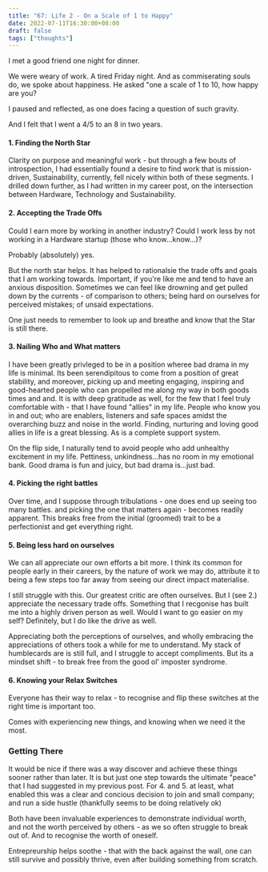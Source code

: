 ```yaml
---
title: "67: Life 2 - On a Scale of 1 to Happy"
date: 2022-07-11T16:30:00+08:00
draft: false
tags: ["thoughts"]
---
```


I met a good friend one night for dinner.

We were weary of work. A tired Friday night. And as commiserating souls do, we spoke about happiness. He asked "one a scale of 1 to 10, how happy are you?

I paused and reflected, as one does facing a question of such gravity. 

And I felt that I went a 4/5 to an 8 in two years. 

#### 1. Finding the North Star

Clarity on purpose and meaningful work - but through a few bouts of introspection, I had essentially found a desire to find work that is mission-driven, 
Sustainability, currently, fell nicely within both of these segments. I drilled down further, as I had written in my career post, on the intersection between Hardware, Technology and Sustainability. 

#### 2. Accepting the Trade Offs

Could I earn more by working in another industry? Could I work less by not working in a Hardware startup (those who know...know...)?

Probably (absolutely) yes.

But the north star helps. It has helped to rationalsie the trade offs and goals that I am working towards. Important, if you're like me and tend to have an anxious disposition. Sometimes we can feel like drowning and get pulled down by the currents - of comparison to others; being hard on ourselves for perceived mistakes; of unsaid expectations. 

One just needs to remember to look up and breathe and know that the Star is still there. 

#### 3. Nailing Who and What matters
I have been greatly privleged to be in a position wheree bad drama in my life is minimal. Its been serendipitous to come from a position of great stability, and moreover, picking up and meeting engaging, inspiring and good-hearted people who can propelled me along my way in both goods times and and. It is with deep gratitude as well, for the few that I feel truly comfortable with - that I have found "allies" in my life. People who know you in and out; who are enablers, listeners and safe spaces amidst the overarching buzz and noise in the world. Finding, nurturing and loving good allies in life is a great blessing. As is a complete support system.  

On the flip side, I naturally tend to avoid people who add unhealthy excitement in my life. Pettiness, unkindness...has no room in my emotional bank. Good drama is fun and juicy, but bad drama is...just bad. 

#### 4. Picking the right battles

Over time, and I suppose through tribulations - one does end up seeing too many battles. and picking the one that matters again - becomes readily apparent.
This breaks free from the initial (groomed) trait to be a perfectionist and get everything right.

#### 5. Being less hard on ourselves
We can all appreciate our own efforts a bit more. I think its common for people early in their careers, by the nature of work we may do, attribute it to being a few steps too far away from seeing our direct impact materialise. 

I still struggle with this. Our greatest critic are often ourselves. But I (see 2.) appreciate the necessary trade offs. Something that I recgonise has built me into a highly driven person as well. Would I want to go easier on my self? Definitely, but I do like the drive as well.

Appreciating both the perceptions of ourselves, and wholly embracing the appreciations of others took a while for me to understand. My stack of humblecards are is still full, and I struggle to accept compliments. But its a mindset shift - to break free from the good ol' imposter syndrome. 

#### 6. Knowing your Relax Switches
Everyone has their way to relax - to recognise and flip these switches at the right time is important too. 

Comes with experiencing new things, and knowing when we need it the most.

### Getting There
It would be nice if there was a way discover and achieve these things sooner rather than later. It is but just one step towards the ultimate "peace" that I had suggested in my previous post. For 4. and 5. at least, what enabled this was a clear and concious decision to join and small company; and run a side hustle (thankfully seems to be doing relatively ok) 

Both have been invaluable experiences to demonstrate individual worth, and not the worth perceived by others - as we so often struggle to break out of. And to recognise the worth of oneself. 

Entrepreurship helps soothe - that with the back against the wall, one can still survive and possibly thrive, even after building something from scratch.

 
